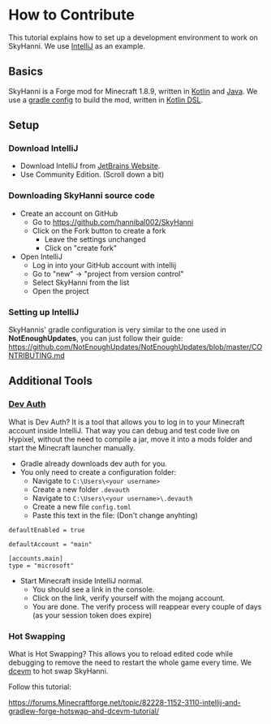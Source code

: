 # How to Contribute

This tutorial explains how to set up a development environment to work on SkyHanni. We
use [IntelliJ](https://www.jetbrains.com/idea/) as an example.

## Basics

SkyHanni is a Forge mod for Minecraft 1.8.9, written in [Kotlin](https://kotlinlang.org/) and [Java](https://www.java.com/en/).
We use a [gradle config](https://gradle.org/) to build the mod,
written in [Kotlin DSL](https://docs.gradle.org/current/userguide/kotlin_dsl.html).

## Setup

### Download IntelliJ

- Download IntelliJ from [JetBrains Website](https://www.jetbrains.com/idea/download/).
- Use Community Edition. (Scroll down a bit)

### Downloading SkyHanni source code

- Create an account on GitHub
    - Go to https://github.com/hannibal002/SkyHanni
    - Click on the Fork button to create a fork
        - Leave the settings unchanged
        - Click on "create fork"
- Open IntelliJ
    - Log in into your GitHub account with intellij
    - Go to "new" -> "project from version control"
    - Select SkyHanni from the list
    - Open the project

### Setting up IntelliJ

SkyHannis' gradle configuration is very similar to the one used in **NotEnoughUpdates**, you can just follow their
guide:
https://github.com/NotEnoughUpdates/NotEnoughUpdates/blob/master/CONTRIBUTING.md

## Additional Tools

### [Dev Auth](https://github.com/DJtheRedstoner/DevAuth)

What is Dev Auth? It is a tool that allows you to log in to your Minecraft account inside IntelliJ. That way you can
debug and test code live on Hypixel, without the need to compile a jar, move it into a mods folder and start the
Minecraft launcher manually.

- Gradle already downloads dev auth for you.
- You only need to create a configuration folder:
    - Navigate to `C:\Users\<your username>`
    - Create a new folder `.devauth`
    - Navigate to `C:\Users\<your username>\.devauth`
    - Create a new file `config.toml`
    - Paste this text in the file: (Don't change anyhting)

```
defaultEnabled = true

defaultAccount = "main"

[accounts.main]
type = "microsoft"
```

- Start Minecraft inside IntelliJ normal.
    - You should see a link in the console.
    - Click on the link, verify yourself with the mojang account.
    - You are done. The verify process will reappear every couple of days (as your session token does expire)

### Hot Swapping

What is Hot Swapping? This allows you to reload edited code while debugging to remove the need to restart
the whole game every time.
We [dcevm](https://dcevm.github.io/) to hot swap SkyHanni. 

Follow this tutorial:

https://forums.Minecraftforge.net/topic/82228-1152-3110-intellij-and-gradlew-forge-hotswap-and-dcevm-tutorial/
